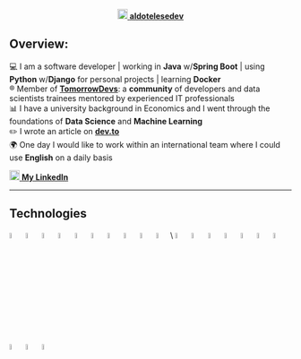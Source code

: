 <p align="center">
  <a href= "https://aldotelesedev.vercel.app/"><img src="https://img.icons8.com/ultraviolet/40/000000/domain.png" height="18" width="18"/> <b>aldotelesedev</b></a>
</p>

## Overview:

:computer: I am a software developer  |  working in **Java** w/**Spring Boot**  |  using **Python** w/**Django** for personal projects  |  learning **Docker**\
:registered: Member of [**TomorrowDevs**](https://www.tomorrowdevs.com): a **community** of developers and data scientists trainees mentored by experienced IT professionals\
:bar_chart: I have a university background in Economics and I went through the foundations of **Data Science** and **Machine Learning**\
:pencil2: I wrote an article on [**dev.to**](https://www.dev.to/aldotele)\
:earth_africa: One day I would like to work within an international team where I could use **English** on a daily basis

<a href= "https://www.linkedin.com/in/aldo-telese/"><img src="https://cdn4.iconfinder.com/data/icons/social-messaging-ui-color-shapes-2-free/128/social-linkedin-circle-512.png" height="18" width="18"/> <b>My LinkedIn </b></a>

***
## Technologies
<p>
  <img width="5%" src="https://www.vectorlogo.zone/logos/java/java-ar21.svg" />
  <img width="5%" src="https://www.vectorlogo.zone/logos/python/python-ar21.svg" />
  <img width="5%" src="https://www.vectorlogo.zone/logos/djangoproject/djangoproject-ar21.svg" />
  <img width="5%" src="https://www.vectorlogo.zone/logos/springio/springio-ar21.svg" />
  <img width="5%" src="https://www.vectorlogo.zone/logos/w3_html5/w3_html5-ar21.svg" />
  <img width="5%" src="https://www.vectorlogo.zone/logos/w3_css/w3_css-ar21.svg" />
  <img width="5%" src="https://www.vectorlogo.zone/logos/javascript/javascript-ar21.svg" />
  <img width="5%" src="https://www.vectorlogo.zone/logos/vuejs/vuejs-ar21.svg" />
  <img width="5%" src="https://www.vectorlogo.zone/logos/getbootstrap/getbootstrap-ar21.svg" />
  <img width="5%" src="https://www.vectorlogo.zone/logos/leafletjs/leafletjs-ar21.svg" />\ 
   
  <img width="5%" src="https://www.vectorlogo.zone/logos/mysql/mysql-ar21.svg" />
  <img width="5%" src="https://www.vectorlogo.zone/logos/mongodb/mongodb-ar21.svg" />
  <img width="5%" src="https://www.vectorlogo.zone/logos/sqlite/sqlite-ar21.svg" />
  <img width="5%" src="https://www.vectorlogo.zone/logos/graphql/graphql-ar21.svg" />  
  
  <img width="5%" src="https://www.vectorlogo.zone/logos/git-scm/git-scm-ar21.svg" />
  <img width="5%" src="https://www.vectorlogo.zone/logos/docker/docker-ar21.svg" />
  <img width="5%" src="https://www.vectorlogo.zone/logos/getpostman/getpostman-ar21.svg" />
  <img width="5%" src="https://www.vectorlogo.zone/logos/markdown-here/markdown-here-ar21.svg" />
  <img width="5%" src="https://www.vectorlogo.zone/logos/jupyter/jupyter-ar21.svg" />
  <img width="5%" src="https://www.vectorlogo.zone/logos/heroku/heroku-ar21.svg" />
</p>

<!--
[![Top Langs](https://github-readme-stats.vercel.app/api/top-langs/?username=aldotele&layout=compact&theme=vue)](https://github.com/anuraghazra/github-readme-stats)
-->

<!--
***
## My projects:

>> **Image Recognition Webapp** (team project in @Tomorrowdevs)

My work was related to the back-end and required me to use **Django** framework with **RESTful APIs**.

available at &#8594;  [Deploy link](https://gracious-mcclintock-220460.netlify.app/index.html)\
[Back-end repository](https://github.com/TD-team3/img-recognition-web-app-be)\
[Front-end repository](https://github.com/TD-team3/img-recognition-web-app-fe)

***

>> **Shorten 1000** (personal project)

A Url shortener with a *copy to clipboard* feature built in Django

available at &#8594;  [s1000.herokuapp.com](https://s1000.herokuapp.com/) \
[shorten1000 repository](https://github.com/aldotele/shorten1000)

***

>> **The Mystery Word** (personal project)

the English version of the Italian game called [*Ghigliottina*](https://www.youtube.com/watch?v=eLGqqjawDp8)

available at &#8594;  [themysteryword.herokuapp.com](https://themysteryword.herokuapp.com/) \
[mystery word repository](https://github.com/aldotele/mystery_word)

***

>> **Etsy.com Web Crawler** (team project in @Tomorrowdevs)

The project was part of a series of workshop related to *multithreading*.\
We decided to implement a web scraper that used **multithread** in order to boost
**image download** from the online marketplace ([**Etsy.com**](https://etsy.com))

[multi-crawler repository](https://github.com/aldotele/multi_crawler)

***

>> **Lotto lottery** (individual project in @Tomorrowdevs)
>
This project required me to implement a simulation of the Italian Lotto game by using **OOP** and **unittests**.

[Lotto game repository](https://github.com/aldotele/lotto_lottery) 

***
-->


<!--
**aldotele/aldotele** is a ✨ _special_ ✨ repository because its `README.md` (this file) appears on your GitHub profile.
Here are some ideas to get you started:
- 🔭 I’m currently working on ...
- 🌱 I’m currently learning ...
- 👯 I’m looking to collaborate on ...
- 🤔 I’m looking for help with ...
- 💬 Ask me about ...
- 📫 How to reach me: ...
- 😄 Pronouns: ...
- ⚡ Fun fact: ...
-->

<!--
 <img height="180em" align="left" src="https://github-readme-stats.vercel.app/api?username=aldotele&show_icons=true&hide_border=true&&count_private=true&include_all_commits=true"  width="40%" />
-->

